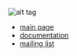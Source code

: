 ![alt tag](master/logo.png)

* [main page](http://www.stacki.com)
* [documentation](https://github.com/StackIQ/stacki/wiki)
* [mailing list](https://groups.google.com/forum/#!forum/stacki)
